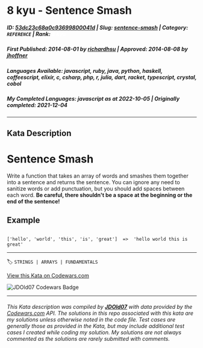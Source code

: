 # 8 kyu - Sentence Smash

##### **ID**: [53dc23c68a0c93699800041d](https://www.codewars.com/kata/53dc23c68a0c93699800041d) | **Slug**: [sentence-smash](https://www.codewars.com/kata/53dc23c68a0c93699800041d) | **Category**: `REFERENCE` | **Rank**: <span style="color:white">8 kyu</span>

##### **First Published**: 2014-08-01 ***by*** [richardhsu](https://www.codewars.com/users/richardhsu) | **Approved**: 2014-08-08 ***by*** [jhoffner](https://www.codewars.com/users/jhoffner)

##### **Languages Available**: javascript, ruby, java, python, haskell, coffeescript, elixir, c, csharp, php, r, julia, dart, racket, typescript, crystal, cobol

##### **My Completed Languages**: javascript ***as at*** 2022-10-05 | **Originally completed**: 2021-12-04

---

## Kata Description


# Sentence Smash



Write a function that takes an array of words and smashes them together into a sentence and returns the sentence. You can ignore any need to sanitize words or add punctuation, but you should add spaces between each word. **Be careful, there shouldn't be a space at the beginning or the end of the sentence!**



## Example



```

['hello', 'world', 'this', 'is', 'great']  =>  'hello world this is great'

```

---


🏷 `STRINGS | ARRAYS | FUNDAMENTALS`


[View this Kata on Codewars.com](https://www.codewars.com/kata/53dc23c68a0c93699800041d)

![](https://www.codewars.com/users/jdold07/badges/large "JDOld07 Codewars Badge")

---

###### *This Kata description was compiled by [**JDOld07**](https://tpstech.dev) with data provided by the [Codewars.com](https://www.codewars.com) API.  The solutions in this repo associated with this kata are my solutions unless otherwise noted in the code file.  Test cases are generally those as provided in the Kata, but may include additional test cases I created while coding my solution.  My solutions are not always commented as the solutions are rarely submitted with comments.*
